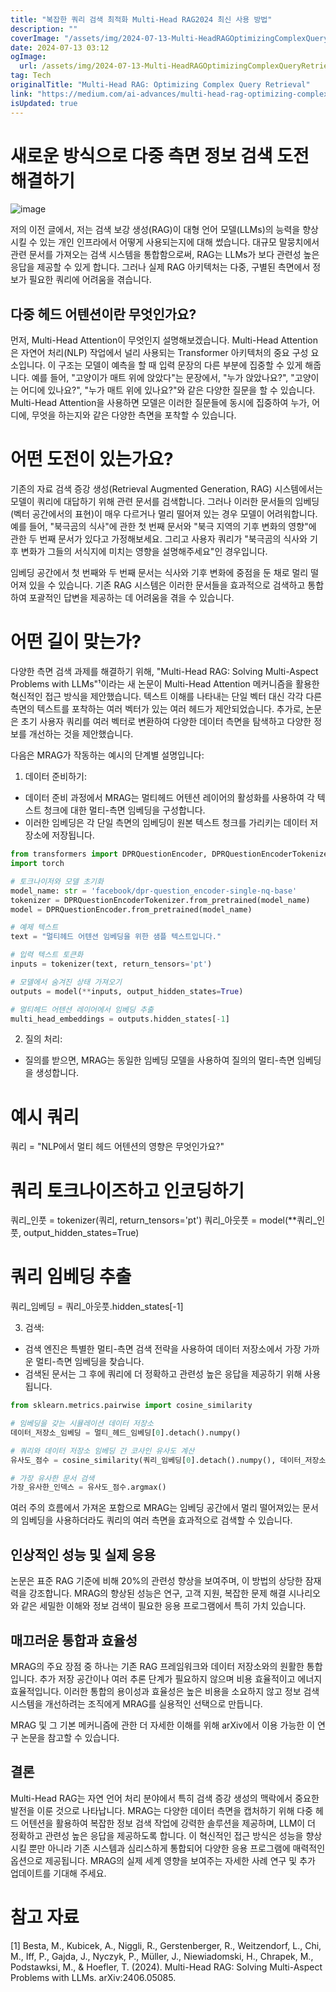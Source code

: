 ```yaml
---
title: "복잡한 쿼리 검색 최적화 Multi-Head RAG2024 최신 사용 방법"
description: ""
coverImage: "/assets/img/2024-07-13-Multi-HeadRAGOptimizingComplexQueryRetrieval_0.png"
date: 2024-07-13 03:12
ogImage: 
  url: /assets/img/2024-07-13-Multi-HeadRAGOptimizingComplexQueryRetrieval_0.png
tag: Tech
originalTitle: "Multi-Head RAG: Optimizing Complex Query Retrieval"
link: "https://medium.com/ai-advances/multi-head-rag-optimizing-complex-query-retrieval-68fdf173a1e1"
isUpdated: true
---
```






# 새로운 방식으로 다중 측면 정보 검색 도전 해결하기

![image](/assets/img/2024-07-13-Multi-HeadRAGOptimizingComplexQueryRetrieval_0.png)

저의 이전 글에서, 저는 검색 보강 생성(RAG)이 대형 언어 모델(LLMs)의 능력을 향상시킬 수 있는 개인 인프라에서 어떻게 사용되는지에 대해 썼습니다. 대규모 말뭉치에서 관련 문서를 가져오는 검색 시스템을 통합함으로써, RAG는 LLMs가 보다 관련성 높은 응답을 제공할 수 있게 합니다. 그러나 실제 RAG 아키텍처는 다중, 구별된 측면에서 정보가 필요한 쿼리에 어려움을 겪습니다.

## 다중 헤드 어텐션이란 무엇인가요?

<div class="content-ad"></div>

먼저, Multi-Head Attention이 무엇인지 설명해보겠습니다. Multi-Head Attention은 자연어 처리(NLP) 작업에서 널리 사용되는 Transformer 아키텍처의 중요 구성 요소입니다. 이 구조는 모델이 예측을 할 때 입력 문장의 다른 부분에 집중할 수 있게 해줍니다. 예를 들어, "고양이가 매트 위에 앉았다"는 문장에서, "누가 앉았나요?", "고양이는 어디에 있나요?", "누가 매트 위에 있나요?"와 같은 다양한 질문을 할 수 있습니다. Multi-Head Attention을 사용하면 모델은 이러한 질문들에 동시에 집중하여 누가, 어디에, 무엇을 하는지와 같은 다양한 측면을 포착할 수 있습니다.

# 어떤 도전이 있는가요?

기존의 자료 검색 증강 생성(Retrieval Augmented Generation, RAG) 시스템에서는 모델이 쿼리에 대답하기 위해 관련 문서를 검색합니다. 그러나 이러한 문서들의 임베딩(벡터 공간에서의 표현)이 매우 다르거나 멀리 떨어져 있는 경우 모델이 어려워합니다. 예를 들어, "북극곰의 식사"에 관한 첫 번째 문서와 "북극 지역의 기후 변화의 영향"에 관한 두 번째 문서가 있다고 가정해보세요. 그리고 사용자 쿼리가 "북극곰의 식사와 기후 변화가 그들의 서식지에 미치는 영향을 설명해주세요"인 경우입니다.

임베딩 공간에서 첫 번째와 두 번째 문서는 식사와 기후 변화에 중점을 둔 채로 멀리 떨어져 있을 수 있습니다. 기존 RAG 시스템은 이러한 문서들을 효과적으로 검색하고 통합하여 포괄적인 답변을 제공하는 데 어려움을 겪을 수 있습니다.

<div class="content-ad"></div>

# 어떤 길이 맞는가?

다양한 측면 검색 과제를 해결하기 위해, "Multi-Head RAG: Solving Multi-Aspect Problems with LLMs"¹이라는 새 논문이 Multi-Head Attention 메커니즘을 활용한 혁신적인 접근 방식을 제안했습니다. 텍스트 이해를 나타내는 단일 벡터 대신 각각 다른 측면의 텍스트를 포착하는 여러 벡터가 있는 여러 헤드가 제안되었습니다. 추가로, 논문은 초기 사용자 쿼리를 여러 벡터로 변환하여 다양한 데이터 측면을 탐색하고 다양한 정보를 개선하는 것을 제안했습니다.

다음은 MRAG가 작동하는 예시의 단계별 설명입니다:

1. 데이터 준비하기:

<div class="content-ad"></div>

- 데이터 준비 과정에서 MRAG는 멀티헤드 어텐션 레이어의 활성화를 사용하여 각 텍스트 청크에 대한 멀티-측면 임베딩을 구성합니다.
- 이러한 임베딩은 각 단일 측면의 임베딩이 원본 텍스트 청크를 가리키는 데이터 저장소에 저장됩니다.

```python
from transformers import DPRQuestionEncoder, DPRQuestionEncoderTokenizer
import torch

# 토크나이저와 모델 초기화
model_name: str = 'facebook/dpr-question_encoder-single-nq-base'
tokenizer = DPRQuestionEncoderTokenizer.from_pretrained(model_name)
model = DPRQuestionEncoder.from_pretrained(model_name)

# 예제 텍스트
text = "멀티헤드 어텐션 임베딩을 위한 샘플 텍스트입니다."

# 입력 텍스트 토큰화
inputs = tokenizer(text, return_tensors='pt')

# 모델에서 숨겨진 상태 가져오기
outputs = model(**inputs, output_hidden_states=True)

# 멀티헤드 어텐션 레이어에서 임베딩 추출
multi_head_embeddings = outputs.hidden_states[-1]
```

2. 질의 처리:

- 질의를 받으면, MRAG는 동일한 임베딩 모델을 사용하여 질의의 멀티-측면 임베딩을 생성합니다.

<div class="content-ad"></div>


# 예시 쿼리
쿼리 = "NLP에서 멀티 헤드 어텐션의 영향은 무엇인가요?"

# 쿼리 토크나이즈하고 인코딩하기
쿼리_인풋 = tokenizer(쿼리, return_tensors='pt')
쿼리_아웃풋 = model(**쿼리_인풋, output_hidden_states=True)

# 쿼리 임베딩 추출
쿼리_임베딩 = 쿼리_아웃풋.hidden_states[-1]


3. 검색:

- 검색 엔진은 특별한 멀티-측면 검색 전략을 사용하여 데이터 저장소에서 가장 가까운 멀티-측면 임베딩을 찾습니다.
- 검색된 문서는 그 후에 쿼리에 더 정확하고 관련성 높은 응답을 제공하기 위해 사용됩니다.

```python
from sklearn.metrics.pairwise import cosine_similarity

# 임베딩을 갖는 시뮬레이션 데이터 저장소
데이터_저장소_임베딩 = 멀티_헤드_임베딩[0].detach().numpy()

# 쿼리와 데이터 저장소 임베딩 간 코사인 유사도 계산
유사도_점수 = cosine_similarity(쿼리_임베딩[0].detach().numpy(), 데이터_저장소_임베딩)

# 가장 유사한 문서 검색
가장_유사한_인덱스 = 유사도_점수.argmax()
```

<div class="content-ad"></div>

여러 주의 흐름에서 가져온 포함으로 MRAG는 임베딩 공간에서 멀리 떨어져있는 문서의 임베딩을 사용하더라도 쿼리의 여러 측면을 효과적으로 검색할 수 있습니다.

## 인상적인 성능 및 실제 응용

논문은 표준 RAG 기준에 비해 20%의 관련성 향상을 보여주며, 이 방법의 상당한 잠재력을 강조합니다. MRAG의 향상된 성능은 연구, 고객 지원, 복잡한 문제 해결 시나리오와 같은 세밀한 이해와 정보 검색이 필요한 응용 프로그램에서 특히 가치 있습니다.

## 매끄러운 통합과 효율성

<div class="content-ad"></div>

MRAG의 주요 장점 중 하나는 기존 RAG 프레임워크와 데이터 저장소와의 원활한 통합입니다. 추가 저장 공간이나 여러 추론 단계가 필요하지 않으며 비용 효율적이고 에너지 효율적입니다. 이러한 통합의 용이성과 효율성은 높은 비용을 소요하지 않고 정보 검색 시스템을 개선하려는 조직에게 MRAG를 실용적인 선택으로 만듭니다.

MRAG 및 그 기본 메커니즘에 관한 더 자세한 이해를 위해 arXiv에서 이용 가능한 이 연구 논문을 참고할 수 있습니다.

## 결론

Multi-Head RAG는 자연 언어 처리 분야에서 특히 검색 증강 생성의 맥락에서 중요한 발전을 이룬 것으로 나타납니다. MRAG는 다양한 데이터 측면을 캡처하기 위해 다중 헤드 어텐션을 활용하여 복잡한 정보 검색 작업에 강력한 솔루션을 제공하며, LLM이 더 정확하고 관련성 높은 응답을 제공하도록 합니다. 이 혁신적인 접근 방식은 성능을 향상시킬 뿐만 아니라 기존 시스템과 심리스하게 통합되어 다양한 응용 프로그램에 매력적인 옵션으로 제공됩니다. MRAG의 실제 세계 영향을 보여주는 자세한 사례 연구 및 추가 업데이트를 기대해 주세요.

<div class="content-ad"></div>

# 참고 자료

[1] Besta, M., Kubicek, A., Niggli, R., Gerstenberger, R., Weitzendorf, L., Chi, M., Iff, P., Gajda, J., Nyczyk, P., Müller, J., Niewiadomski, H., Chrapek, M., Podstawksi, M., & Hoefler, T. (2024). Multi-Head RAG: Solving Multi-Aspect Problems with LLMs. arXiv:2406.05085.